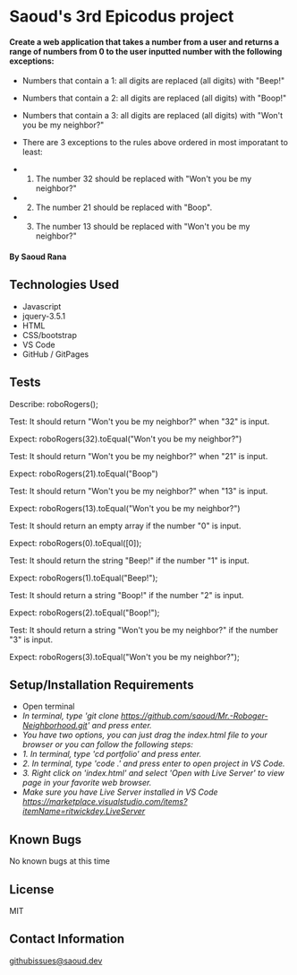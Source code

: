 # Saoud's 3rd Epicodus project

#### Create a web application that takes a number from a user and returns a range of numbers from 0 to the user inputted number with the following exceptions:

* Numbers that contain a 1: all digits are replaced (all digits) with "Beep!"
* Numbers that contain a 2: all digits are replaced (all digits) with "Boop!"
* Numbers that contain a 3: all digits are replaced (all digits) with "Won't you be my neighbor?"

* There are 3 exceptions to the rules above ordered in most imporatant to least:
* 1) The number 32 should be replaced with "Won't you be my neighbor?"
* 2) The number 21 should be replaced with "Boop".
* 3) The number 13 should be replaced with "Won't you be my neighbor?"

#### By Saoud Rana

## Technologies Used

* Javascript
* jquery-3.5.1
* HTML
* CSS/bootstrap
* VS Code
* GitHub / GitPages

## Tests

Describe: roboRogers();

Test: It should return "Won't you be my neighbor?" when "32" is input.

Expect: roboRogers(32).toEqual("Won't you be my neighbor?")

Test: It should return "Won't you be my neighbor?" when "21" is input.

Expect: roboRogers(21).toEqual("Boop")

Test: It should return "Won't you be my neighbor?" when "13" is input.

Expect: roboRogers(13).toEqual("Won't you be my neighbor?")

Test: It should return an empty array if the number "0" is input.

Expect: roboRogers(0).toEqual([0]);

Test: It should return the string "Beep!" if the number "1" is input.

Expect: roboRogers(1).toEqual("Beep!");

Test: It should return a string "Boop!" if the number "2" is input.

Expect: roboRogers(2).toEqual("Boop!");

Test: It should return a string "Won't you be my neighbor?" if the number "3" is input.

Expect: roboRogers(3).toEqual("Won't you be my neighbor?");




## Setup/Installation Requirements

* Open terminal
* _In terminal, type 'git clone https://github.com/saoud/Mr.-Roboger-Neighborhood.git' and press enter._
* _You have two options, you can just drag the index.html file to your browser or you can follow the following steps:_
* _1. In terminal, type 'cd portfolio' and press enter._
* _2. In terminal, type 'code .' and press enter to open project in VS Code._
* _3. Right click on 'index.html' and select 'Open with Live Server' to view page in your favorite web browser._
* _Make sure you have Live Server installed in VS Code https://marketplace.visualstudio.com/items?itemName=ritwickdey.LiveServer_


## Known Bugs

No known bugs at this time

## License

MIT

## Contact Information

githubissues@saoud.dev
